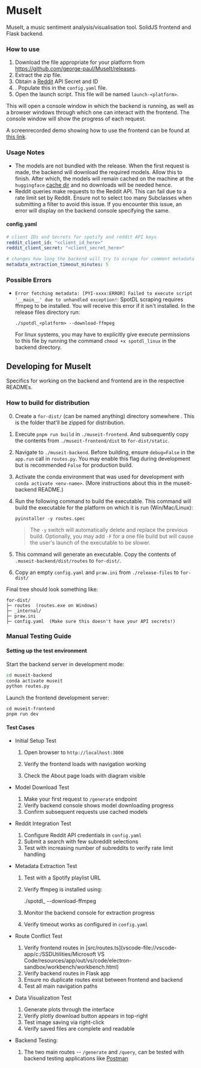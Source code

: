 # MuseIt

MuseIt, a music sentiment analysis/visualisation tool. SolidJS frontend and Flask backend.

### How to use

1. Download the file appropriate for your platform from https://github.com/george-paul/MuseIt/releases.
2. Extract the zip file.
3. Obtain a [Reddit](https://www.reddit.com/r/reddit.com/wiki/api/) API Secret and ID
4. . Populate this in the `config.yaml` file.
5. Open the launch script. This file will be named `launch-<platform>`.

This will open a console window in which the  backend is running, as well as a browser windows through which one can interact with the frontend. The console window will show the progress of each request.

A screenrecorded demo showing how to use the frontend can be found at [this link](https://drive.google.com/file/d/1pPXh8Dg6ZJtuI4DLlwX4UgkYUnPexxc7/view).

### Usage Notes

- The models are not bundled with the release. When the first request is made, the backend will download the required models. Allow this to finish. After which, the models will remain cached on the machine at the `huggingface` [cache dir](https://stackoverflow.com/questions/63312859/how-to-change-huggingface-transformers-default-cache-directory) and no downloads will be needed hence.
- Reddit queries make requests to the Reddit API. This can fail due to a rate limit set by Reddit. Ensure not to select too many Subclasses when submitting a filter to avoid this issue. If you encounter this issue, an error will display on the backend console specifying the same.

#### config.yaml

```yaml
# client IDs and Secrets for spotify and reddit API keys
reddit_client_id: "<client_id_here>"
reddit_client_secret: "<client_secret_here>"

# changes how long the backend will try to scrape for comment metadata
metadata_extraction_timeout_minutes: 5
```



### Possible Errors

- `Error fetching metadata: [PYI-xxxx:ERROR] Failed to execute script '__main__' due to unhandled exception!`: SpotDL scraping requires ffmpeg to be installed. You will receive this error if it isn't installed. In the release files directory run:

  ```
  ./spotdl_<platform> --download-ffmpeg
  ```
  For linux systems, you may have to explicitly give execute permissions to this file by running the command `chmod +x spotdl_linux` in the backend directory.

## Developing for MuseIt

Specifics for working on the backend and frontend are in the respective READMEs.

### How to build for distribution

0. Create a `for-dist/` (can be named anything) directory somewhere . This is the folder that'll be zipped for distribution.
1. Execute `pnpm run build` in `./museit-frontend`. And subsequently copy the contents from `./museit-frontend/dist` to `for-dist/static`. 
2. Navigate to `./museit-backend`. Before building, ensure `debug=False` in the `app.run` call in `routes.py`. You may enable this flag during development but is recommended `False` for production build.

3. Activate the conda environment that was used for development with `conda activate <env-name>`. (More instructions about this in the museit-backend README.)

4. Run the following command to build the executable. This command will build the executable for the platform on which it is run (Win/Mac/Linux):

    ```
    pyinstaller -y routes.spec
    ```
    > The `-y` switch will automatically delete and replace the previous build. Optionally, you may add `-F` for a one file build but will cause the user's launch of the executable to be slower.

5. This command will generate an executable. Copy the contents of `.museit-backend/dist/routes` to `for-dist/`. 

6. Copy an empty `config.yaml` and `praw.ini` from `./release-files` to `for-dist/`

Final tree should look something like:

```
for-dist/
├─ routes  (routes.exe on Windows)
├─ _internal/
├─ praw.ini
├─ config.yaml  (Make sure this doesn't have your API secrets!)
```

### Manual Testing Guide

#### Setting up the test environment

Start the backend server in development mode:
```bash
cd museit-backend
conda activate museit
python routes.py	
```

Launch the frontend development server:

```
cd museit-frontend
pnpm run dev
```

#### Test Cases

- Initial Setup Test

  1. Open browser to `http://localhost:3000`

  2. Verify the frontend loads with navigation working

  3. Check the About page loads with diagram visible

* Model Download Test

  1. Make your first request to `/generate` endpoint
  2. Verify backend console shows model downloading progress
  3. Confirm subsequent requests use cached models

* Reddit Integration Test

  1. Configure Reddit API credentials in `config.yaml`
  2. Submit a search with few subreddit selections
  3. Test with increasing number of subreddits to verify rate limit handling

* Metadata Extraction Test

  1. Test with a Spotify playlist URL

  2. Verify ffmpeg is installed using:

     ./spotdl_<platform> --download-ffmpeg

  3. Monitor the backend console for extraction progress

  4. Verify timeout works as configured in `config.yaml`

* Route Conflict Test

  1. Verify frontend routes in [src/routes.ts](vscode-file://vscode-app/c:/SSDUtilities/Microsoft VS Code/resources/app/out/vs/code/electron-sandbox/workbench/workbench.html)
  2. Verify backend routes in Flask app
  3. Ensure no duplicate routes exist between frontend and backend
  4. Test all main navigation paths

* Data Visualization Test

  1. Generate plots through the interface
  2. Verify plotly download button appears in top-right
  3. Test image saving via right-click
  4. Verify saved files are complete and readable

* Backend Testing:

  1. The two main routes -- `/generate` and `/query`, can be tested with backend testing applications like [Postman](https://www.postman.com/)

